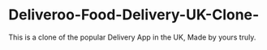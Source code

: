 # Deliveroo-Food-Delivery-UK-Clone-
This is a clone of the popular Delivery App in the UK, Made by yours truly.
